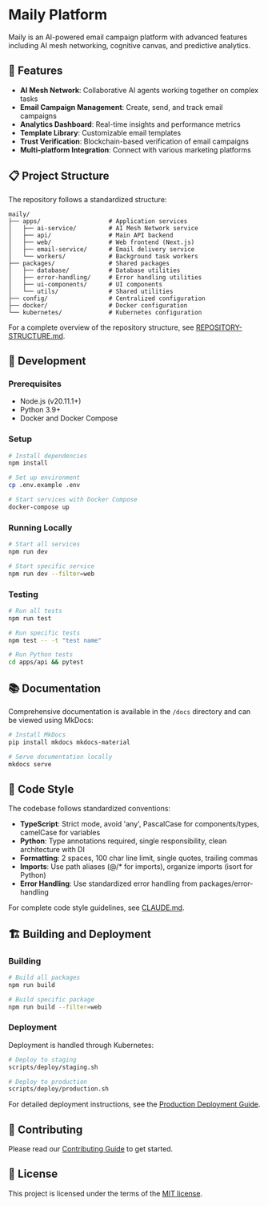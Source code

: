 # Maily Platform

Maily is an AI-powered email campaign platform with advanced features including AI mesh networking, cognitive canvas, and predictive analytics.

## 🚀 Features

- **AI Mesh Network**: Collaborative AI agents working together on complex tasks
- **Email Campaign Management**: Create, send, and track email campaigns
- **Analytics Dashboard**: Real-time insights and performance metrics
- **Template Library**: Customizable email templates
- **Trust Verification**: Blockchain-based verification of email campaigns
- **Multi-platform Integration**: Connect with various marketing platforms

## 📋 Project Structure

The repository follows a standardized structure:

```
maily/
├── apps/                   # Application services
│   ├── ai-service/         # AI Mesh Network service
│   ├── api/                # Main API backend
│   ├── web/                # Web frontend (Next.js)
│   ├── email-service/      # Email delivery service
│   └── workers/            # Background task workers
├── packages/               # Shared packages
│   ├── database/           # Database utilities
│   ├── error-handling/     # Error handling utilities
│   ├── ui-components/      # UI components
│   └── utils/              # Shared utilities
├── config/                 # Centralized configuration
├── docker/                 # Docker configuration
└── kubernetes/             # Kubernetes configuration
```

For a complete overview of the repository structure, see [REPOSITORY-STRUCTURE.md](./REPOSITORY-STRUCTURE.md).

## 🔧 Development

### Prerequisites

- Node.js (v20.11.1+)
- Python 3.9+
- Docker and Docker Compose

### Setup

```bash
# Install dependencies
npm install

# Set up environment
cp .env.example .env

# Start services with Docker Compose
docker-compose up
```

### Running Locally

```bash
# Start all services
npm run dev

# Start specific service
npm run dev --filter=web
```

### Testing

```bash
# Run all tests
npm run test

# Run specific tests
npm test -- -t "test name"

# Run Python tests
cd apps/api && pytest
```

## 📚 Documentation

Comprehensive documentation is available in the `/docs` directory and can be viewed using MkDocs:

```bash
# Install MkDocs
pip install mkdocs mkdocs-material

# Serve documentation locally
mkdocs serve
```

## 🧪 Code Style

The codebase follows standardized conventions:

- **TypeScript**: Strict mode, avoid 'any', PascalCase for components/types, camelCase for variables
- **Python**: Type annotations required, single responsibility, clean architecture with DI
- **Formatting**: 2 spaces, 100 char line limit, single quotes, trailing commas
- **Imports**: Use path aliases (@/* for imports), organize imports (isort for Python)
- **Error Handling**: Use standardized error handling from packages/error-handling

For complete code style guidelines, see [CLAUDE.md](./CLAUDE.md).

## 🏗️ Building and Deployment

### Building

```bash
# Build all packages
npm run build

# Build specific package
npm run build --filter=web
```

### Deployment

Deployment is handled through Kubernetes:

```bash
# Deploy to staging
scripts/deploy/staging.sh

# Deploy to production
scripts/deploy/production.sh
```

For detailed deployment instructions, see the [Production Deployment Guide](docs/production-deployment-guide.md).

## 🤝 Contributing

Please read our [Contributing Guide](.github/docs/CONTRIBUTING.md) to get started.

## 📄 License

This project is licensed under the terms of the [MIT license](LICENSE).